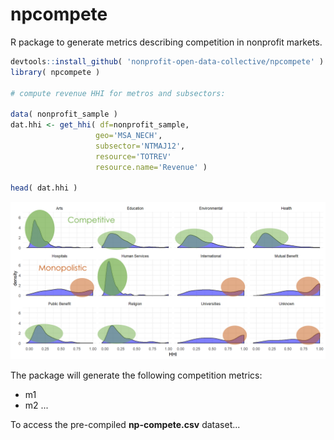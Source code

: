 # npcompete

R package to generate metrics describing competition in nonprofit markets. 

```r
devtools::install_github( 'nonprofit-open-data-collective/npcompete' )
library( npcompete )

# compute revenue HHI for metros and subsectors: 

data( nonprofit_sample )
dat.hhi <- get_hhi( df=nonprofit_sample,
                   geo='MSA_NECH',
                   subsector='NTMAJ12',
                   resource='TOTREV'
                   resource.name='Revenue' )
                   
head( dat.hhi )
```

![](img/hhi.png)


The package will generate the following competition metrics: 

* m1 
* m2 
... 

To access the pre-compiled **np-compete.csv** dataset...
